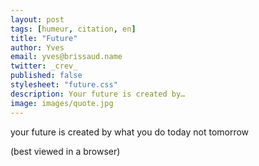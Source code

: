 ```yaml
---
layout: post
tags: [humeur, citation, en]
title: "Future"
author: Yves
email: yves@brissaud.name
twitter: _crev_
published: false
stylesheet: "future.css"
description: Your future is created by…
image: images/quote.jpg
---
```


<p class="quote">
    <span class="your">your</span>
    <span class="future">future</span>
    <span class="iscreated">is created</span>
    <span class="bywhatyou">by what you</span>
    <span class="dotoday"><span>d</span><span>o</span> <span>t</span><span>o</span><span>d</span><span>a</span><span>y</span></span>
    <span class="nottomorrow">not tomorrow</span>
</p>

<span class="nodisplay">(best viewed in a browser)</span>
